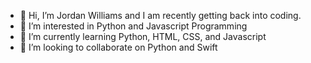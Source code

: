 - 👋 Hi, I’m Jordan Williams and I am recently getting back into coding.
- 👀 I’m interested in Python and Javascript Programming
- 🌱 I’m currently learning Python, HTML, CSS, and Javascript
- 💞️ I’m looking to collaborate on Python and Swift

<!---
JordanCWilliams/JordanCWilliams is a ✨ special ✨ repository because its `README.md` (this file) appears on your GitHub profile.
You can click the Preview link to take a look at your changes.
--->
